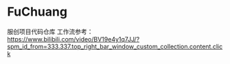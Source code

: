 # FuChuang
服创项目代码仓库
工作流参考：https://www.bilibili.com/video/BV19e4y1q7JJ/?spm_id_from=333.337.top_right_bar_window_custom_collection.content.click
